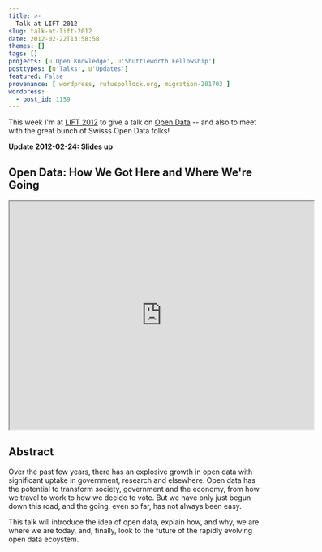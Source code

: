 ```yaml
---
title: >-
  Talk at LIFT 2012
slug: talk-at-lift-2012
date: 2012-02-22T13:58:58
themes: []
tags: []
projects: [u'Open Knowledge', u'Shuttleworth Fellowship']
posttypes: [u'Talks', u'Updates']
featured: False
provenance: [ wordpress, rufuspollock.org, migration-201703 ]
wordpress:
  - post_id: 1159
---
```


This week I'm at [LIFT 2012](http://liftconference.com/lift12) to give a talk on [Open Data](http://opendefinition.org/) -- and also to meet with the great bunch of Swisss Open Data folks!

**Update 2012-02-24: Slides up**

## Open Data: How We Got Here and Where We're Going

<iframe src="http://assets.okfn.org/files/talks/lift2012_open-data_20120224/" width="600" height="450"></iframe>

## Abstract

Over the past few years, there has an explosive growth in open data
with significant uptake in government, research and elsewhere. Open
data has the potential to transform society, government and the
economy, from how we travel to work to how we decide to vote. But we
have only just begun down this road, and the going, even so far, has
not always been easy.

This talk will introduce the idea of open data, explain how, and why,
we are where we are today, and, finally, look to the future of the
rapidly evolving open data ecoystem.

